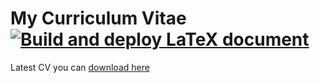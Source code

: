# My Curriculum Vitae [![Build and deploy LaTeX document](https://github.com/le0pard/cv/actions/workflows/build.yml/badge.svg)](https://github.com/le0pard/cv/actions/workflows/build.yml)

Latest CV you can [download here](https://github.com/le0pard/cv/releases/latest/download/cv.pdf)
